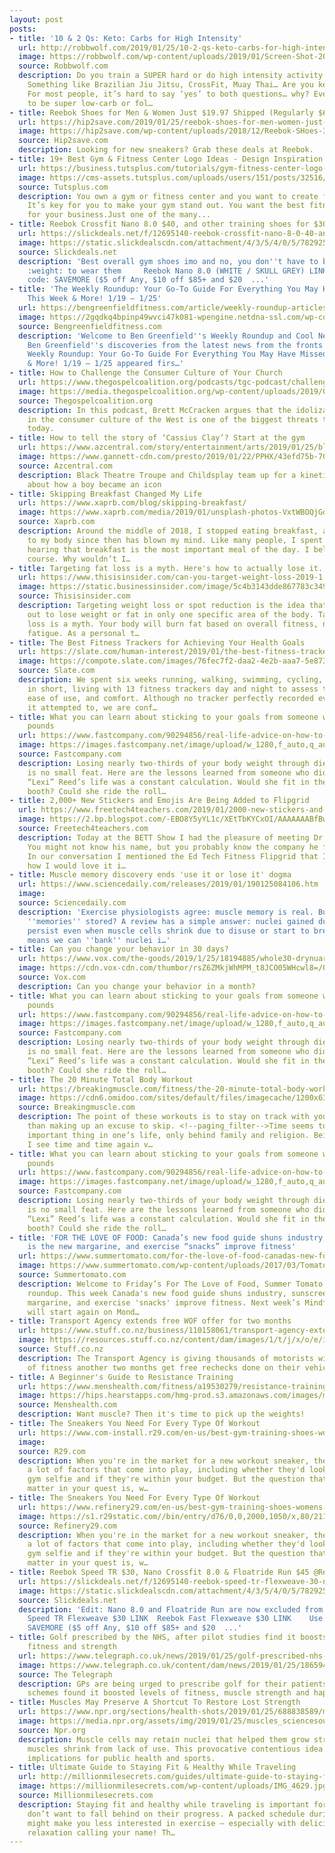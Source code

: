 ```yaml
---
layout: post
posts:
- title: '10 & 2 Qs: Keto: Carbs for High Intensity'
  url: http://robbwolf.com/2019/01/25/10-2-qs-keto-carbs-for-high-intensity/
  image: https://robbwolf.com/wp-content/uploads/2019/01/Screen-Shot-2019-01-25-at-9.59.13-AM.png
  source: Robbwolf.com
  description: Do you train a SUPER hard or do high intensity activity frequently?
    Something like Brazilian Jiu Jitsu, CrossFit, Muay Thai… Are you keto or low-carb?
    For most people, it’s hard to say ‘yes’ to both questions… why? Even if you want
    to be super low-carb or fol…
- title: Reebok Shoes for Men & Women Just $19.97 Shipped (Regularly $65) & More
  url: https://hip2save.com/2019/01/25/reebok-shoes-for-men-women-just-19-97-shipped-regularly-65-more/
  image: https://hip2save.com/wp-content/uploads/2018/12/Reebok-SHoes-3.jpg
  source: Hip2save.com
  description: Looking for new sneakers? Grab these deals at Reebok.
- title: 19+ Best Gym & Fitness Center Logo Ideas - Design Inspiration (2019)
  url: https://business.tutsplus.com/tutorials/gym-fitness-center-logo-ideas--cms-32516
  image: https://cms-assets.tutsplus.com/uploads/users/151/posts/32516/preview_image/be-strong-gym-logo.jpg
  source: Tutsplus.com
  description: You own a gym or fitness center and you want to create fresh new branding.
    It’s key for you to make your gym stand out. You want the best fitness logo designs
    for your business.Just one of the many...
- title: Reebok Crossfit Nano 8.0 $40, and other training shoes for $30 @Reebok
  url: https://slickdeals.net/f/12695140-reebok-crossfit-nano-8-0-40-and-other-training-shoes-for-30-reebok
  image: https://static.slickdealscdn.com/attachment/4/3/5/4/0/5/7829257.attach
  source: Slickdeals.net
  description: 'Best overall gym shoes imo and no, you don''t have to be a Crossfitter
    :weight: to wear them     Reebok Nano 8.0 (WHITE / SKULL GREY) LINK    Use promo
    code: SAVEMORE ($5 off Any, $10 off $85+ and $20  ...'
- title: 'The Weekly Roundup: Your Go-To Guide For Everything You May Have Missed
    This Week & More! 1/19 – 1/25'
  url: https://bengreenfieldfitness.com/article/weekly-roundup-articles/weekly-roundup-1-19-1-25/
  image: https://2gqdkq4bpinp49wvci47k081-wpengine.netdna-ssl.com/wp-content/uploads/2019/01/Untitled-design-5.png
  source: Bengreenfieldfitness.com
  description: 'Welcome to Ben Greenfield''s Weekly Roundup and Cool New Discoveries!
    Ben Greenfield''s discoveries from the latest news from the fronts The post The
    Weekly Roundup: Your Go-To Guide For Everything You May Have Missed This Week
    & More! 1/19 – 1/25 appeared firs…'
- title: How to Challenge the Consumer Culture of Your Church
  url: https://www.thegospelcoalition.org/podcasts/tgc-podcast/challenge-consumer-culture-church/
  image: https://media.thegospelcoalition.org/wp-content/uploads/2019/01/16140513/consumer_mindset.jpg
  source: Thegospelcoalition.org
  description: In this podcast, Brett McCracken argues that the idolization of comfort
    in the consumer culture of the West is one of the biggest threats to the church
    today.
- title: How to tell the story of ‘Cassius Clay’? Start at the gym
  url: https://www.azcentral.com/story/entertainment/arts/2019/01/25/black-theatre-childsplay-team-up-in-this-corner-cassius-clay/2642363002/?utm_source=google&utm_medium=amp&utm_campaign=speakable
  image: https://www.gannett-cdn.com/presto/2019/01/22/PPHX/43efd75b-7088-4ee1-bd31-6b4ba7efccb8-Clay_22.JPG?crop=3599,2015,x0,y0&width=3200&height=1680&fit=bounds
  source: Azcentral.com
  description: Black Theatre Troupe and Childsplay team up for a kinetic stage drama
    about how a boy became an icon
- title: Skipping Breakfast Changed My Life
  url: https://www.xaprb.com/blog/skipping-breakfast/
  image: https://www.xaprb.com/media/2019/01/unsplash-photos-VxtWBOQjGdI.jpg
  source: Xaprb.com
  description: Around the middle of 2018, I stopped eating breakfast, and what’s happened
    to my body since then has blown my mind. Like many people, I spent my entire life
    hearing that breakfast is the most important meal of the day. I believed it, of
    course. Why wouldn’t I…
- title: Targeting fat loss is a myth. Here's how to actually lose it.
  url: https://www.thisisinsider.com/can-you-target-weight-loss-2019-1
  image: https://static.businessinsider.com/image/5c4b3143dde867783c349642-750.jpg
  source: Thisisinsider.com
  description: Targeting weight loss or spot reduction is the idea that one can work
    out to lose weight or fat in only one specific area of the body. Targeting weight
    loss is a myth. Your body will burn fat based on overall fitness, not small muscle
    fatigue. As a personal t…
- title: The Best Fitness Trackers for Achieving Your Health Goals
  url: https://slate.com/human-interest/2019/01/the-best-fitness-trackers.html
  image: https://compote.slate.com/images/76fec7f2-daa2-4e2b-aaa7-5e87362ca6c7.jpeg?width=780&height=520&rect=5567x3711&offset=0x0
  source: Slate.com
  description: We spent six weeks running, walking, swimming, cycling, sleeping, and,
    in short, living with 13 fitness trackers day and night to assess their accuracy,
    ease of use, and comfort. Although no tracker perfectly recorded every metric
    it attempted to, we are conf…
- title: What you can learn about sticking to your goals from someone who lost 312
    pounds
  url: https://www.fastcompany.com/90294856/real-life-advice-on-how-to-stick-to-your-goals?partner=feedburner&utm_source=feedburner&utm_medium=feed&utm_campaign=Feed%3A+fastcompany%2Fheadlines+%28Fast+Company%29
  image: https://images.fastcompany.net/image/upload/w_1280,f_auto,q_auto,fl_lossy/wp-cms/uploads/2019/01/p-2-fat-girl-fed-up.jpg
  source: Fastcompany.com
  description: Losing nearly two-thirds of your body weight through diet and exercise
    is no small feat. Here are the lessons learned from someone who did it. Alexis
    “Lexi” Reed’s life was a constant calculation. Would she fit in the restaurant
    booth? Could she ride the roll…
- title: 2,000+ New Stickers and Emojis Are Being Added to Flipgrid
  url: https://www.freetech4teachers.com/2019/01/2000-new-stickers-and-emojis-are-being.html
  image: https://2.bp.blogspot.com/-EBO8Y5yYL1c/XEtTbKYCxOI/AAAAAAABfBw/oumCBzHJIi0ngrh7VChbqqH3_CFRcghBwCLcBGAs/w1200-h630-p-k-no-nu/flipgrid%2Bicon.jpg
  source: Freetech4teachers.com
  description: Today at the BETT Show I had the pleasure of meeting Dr. Charlie Miller.
    You might not know his name, but you probably know the company he founded, Flipgrid.
    In our conversation I mentioned the Ed Tech Fitness Flipgrid that I created and
    how I would love it i…
- title: Muscle memory discovery ends 'use it or lose it' dogma
  url: https://www.sciencedaily.com/releases/2019/01/190125084106.htm
  image: 
  source: Sciencedaily.com
  description: 'Exercise physiologists agree: muscle memory is real. But how are these
    ''memories'' stored? A review has a simple answer: nuclei gained during training
    persist even when muscle cells shrink due to disuse or start to break down. This
    means we can ''bank'' nuclei i…'
- title: Can you change your behavior in 30 days?
  url: https://www.vox.com/the-goods/2019/1/25/18194885/whole30-drynuary-dry-january-30-day-challenges
  image: https://cdn.vox-cdn.com/thumbor/rsZ6ZMkjWhMPM_t8JCO05WHcwl8=/0x97:5000x2715/fit-in/1200x630/cdn.vox-cdn.com/uploads/chorus_asset/file/13712247/Calendar1_Full.jpg
  source: Vox.com
  description: Can you change your behavior in a month?
- title: What you can learn about sticking to your goals from someone who lost 312
    pounds
  url: https://www.fastcompany.com/90294856/real-life-advice-on-how-to-stick-to-your-goals?partner=feedburner&utm_source=feedburner&utm_medium=feed&utm_campaign=Feed%3A+fastcocreate%2Ffeed+%28Co.Create%29
  image: https://images.fastcompany.net/image/upload/w_1280,f_auto,q_auto,fl_lossy/wp-cms/uploads/2019/01/p-2-fat-girl-fed-up.jpg
  source: Fastcompany.com
  description: Losing nearly two-thirds of your body weight through diet and exercise
    is no small feat. Here are the lessons learned from someone who did it. Alexis
    “Lexi” Reed’s life was a constant calculation. Would she fit in the restaurant
    booth? Could she ride the roll…
- title: The 20 Minute Total Body Workout
  url: https://breakingmuscle.com/fitness/the-20-minute-total-body-workout
  image: https://cdn6.omidoo.com/sites/default/files/imagecache/1200x630/images/headline/201901/tricepdip.jpeg
  source: Breakingmuscle.com
  description: The point of these workouts is to stay on track with your fitness rather
    than making up an excuse to skip. <!--paging_filter-->Time seems to be the most
    important thing in one’s life, only behind family and religion. Being a coach,
    I see time and time again v…
- title: What you can learn about sticking to your goals from someone who lost 312
    pounds
  url: https://www.fastcompany.com/90294856/real-life-advice-on-how-to-stick-to-your-goals?partner=feedburner&utm_source=feedburner&utm_medium=feed&utm_campaign=Feed%3A+fastcoexist%2Ffeed+%28Co.Exist%29
  image: https://images.fastcompany.net/image/upload/w_1280,f_auto,q_auto,fl_lossy/wp-cms/uploads/2019/01/p-2-fat-girl-fed-up.jpg
  source: Fastcompany.com
  description: Losing nearly two-thirds of your body weight through diet and exercise
    is no small feat. Here are the lessons learned from someone who did it. Alexis
    “Lexi” Reed’s life was a constant calculation. Would she fit in the restaurant
    booth? Could she ride the roll…
- title: 'FOR THE LOVE OF FOOD: Canada’s new food guide shuns industry, sunscreen
    is the new margarine, and exercise “snacks” improve fitness'
  url: https://www.summertomato.com/for-the-love-of-food-canadas-new-food-guide-shuns-industry-sunscreen-is-the-new-margarine-and-exercise-snacks-improve-fitness
  image: https://www.summertomato.com/wp-content/uploads/2017/03/Tomato-Heart-650x433.jpg
  source: Summertomato.com
  description: Welcome to Friday’s For The Love of Food, Summer Tomato’s weekly link
    roundup. This week Canada's new food guide shuns industry, sunscreen is the new
    margarine, and exercise 'snacks' improve fitness. Next week’s Mindful Meal Challenge
    will start again on Mond…
- title: Transport Agency extends free WOF offer for two months
  url: https://www.stuff.co.nz/business/110158061/transport-agency-extends-free-wof-offer-for-two-months
  image: https://resources.stuff.co.nz/content/dam/images/1/t/j/x/o/e/image.related.StuffLandscapeSixteenByNine.1420x800.1tl2i5.png/1548381763579.jpg
  source: Stuff.co.nz
  description: The Transport Agency is giving thousands of motorists with dodgy warrants
    of fitness another two months get free rechecks done on their vehicles.
- title: A Beginner's Guide to Resistance Training
  url: https://www.menshealth.com/fitness/a19530279/resistance-training-to-build-muscle/
  image: https://hips.hearstapps.com/hmg-prod.s3.amazonaws.com/images/middle-eastern-man-exercising-with-dumbbells-royalty-free-image-142020141-1548434400.jpg?crop=1.00xw:0.760xh;0,0.0667xh&resize=1200:*
  source: Menshealth.com
  description: Want muscle? Then it's time to pick up the weights!
- title: The Sneakers You Need For Every Type Of Workout
  url: https://www.com-install.r29.com/en-us/best-gym-training-shoes-womens?utm_source=feed&utm_medium=rss
  image: 
  source: R29.com
  description: When you're in the market for a new workout sneaker, there are obviously
    a lot of factors that come into play, including whether they'd look good in a
    gym selfie and if they're within your budget. But the question that should really
    matter in your quest is, w…
- title: The Sneakers You Need For Every Type Of Workout
  url: https://www.refinery29.com/en-us/best-gym-training-shoes-womens
  image: https://s1.r29static.com//bin/entry/d76/0,0,2000,1050/x,80/2112492/image.jpg
  source: Refinery29.com
  description: When you're in the market for a new workout sneaker, there are obviously
    a lot of factors that come into play, including whether they'd look good in a
    gym selfie and if they're within your budget. But the question that should really
    matter in your quest is, w…
- title: Reebok Speed TR $30, Nano Crossfit 8.0 & Floatride Run $45 @Reebok
  url: https://slickdeals.net/f/12695140-reebok-speed-tr-flexweave-30-nano-crossfit-8-0-floatride-run-45-reebok
  image: https://static.slickdealscdn.com/attachment/4/3/5/4/0/5/7829257.attach
  source: Slickdeals.net
  description: 'Edit: Nano 8.0 and Floatride Run are now excluded from the promo.      Reebok
    Speed TR Flexweave $30 LINK  Reebok Fast Flexweave $30 LINK    Use promo code:
    SAVEMORE ($5 off Any, $10 off $85+ and $20  ...'
- title: Golf prescribed by the NHS, after pilot studies find it boosts happiness,
    fitness and strength
  url: https://www.telegraph.co.uk/news/2019/01/25/golf-prescribed-nhs-pilot-studies-find-boosts-happiness-fitness/
  image: https://www.telegraph.co.uk/content/dam/news/2019/01/25/186594133_Getty-Images-Europe_Omega-Dubai-Desert-Classic-Day-Two-xlarge_trans_NvBQzQNjv4Bq4d0Vs6-dQkYv8FTFVrAejGdNgTXkCSyOPdfuWxlolq0.jpg
  source: The Telegraph
  description: GPs are being urged to prescribe golf for their patients - after pilot
    schemes found it boosted levels of fitness, muscle strength and happiness.
- title: Muscles May Preserve A Shortcut To Restore Lost Strength
  url: https://www.npr.org/sections/health-shots/2019/01/25/688838589/muscles-may-preserve-a-shortcut-to-restore-lost-strength
  image: https://media.npr.org/assets/img/2019/01/25/muscles_sciencesource_ss21203343_wide-35f500c66607072fe210018c81b0d342c34ddb0a.jpg?s=1400
  source: Npr.org
  description: Muscle cells may retain nuclei that helped them grow strong, even after
    muscles shrink from lack of use. This provocative contentious idea could have
    implications for public health and sports.
- title: Ultimate Guide to Staying Fit & Healthy While Traveling
  url: http://millionmilesecrets.com/guides/ultimate-guide-to-staying-fit-healthy-while-traveling/
  image: https://millionmilesecrets.com/wp-content/uploads/IMG_4629.jpg
  source: Millionmilesecrets.com
  description: Staying fit and healthy while traveling is important for folks who
    don’t want to fall behind on their progress. A packed schedule during vacation
    might make you less interested in exercise – especially with delicious meals and
    relaxation calling your name! Th…
---
```


